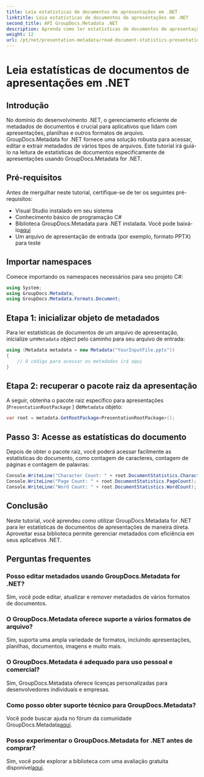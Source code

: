 ```yaml
---
title: Leia estatísticas de documentos de apresentações em .NET
linktitle: Leia estatísticas de documentos de apresentações em .NET
second_title: API GroupDocs.Metadata .NET
description: Aprenda como ler estatísticas de documentos de apresentações em .NET usando GroupDocs.Metadata para gerenciamento eficiente de metadados.
weight: 12
url: /pt/net/presentation-metadata/read-document-statistics-presentations/
---
```


# Leia estatísticas de documentos de apresentações em .NET

## Introdução
No domínio do desenvolvimento .NET, o gerenciamento eficiente de metadados de documentos é crucial para aplicativos que lidam com apresentações, planilhas e outros formatos de arquivo. GroupDocs.Metadata for .NET fornece uma solução robusta para acessar, editar e extrair metadados de vários tipos de arquivos. Este tutorial irá guiá-lo na leitura de estatísticas de documentos especificamente de apresentações usando GroupDocs.Metadata for .NET.
## Pré-requisitos
Antes de mergulhar neste tutorial, certifique-se de ter os seguintes pré-requisitos:
- Visual Studio instalado em seu sistema
- Conhecimento básico de programação C#
- Biblioteca GroupDocs.Metadata para .NET instalada. Você pode baixá-lo[aqui](https://releases.groupdocs.com/metadata/net/)
- Um arquivo de apresentação de entrada (por exemplo, formato PPTX) para teste

## Importar namespaces
Comece importando os namespaces necessários para seu projeto C#:
```csharp
using System;
using GroupDocs.Metadata;
using GroupDocs.Metadata.Formats.Document;
```
## Etapa 1: inicializar objeto de metadados
 Para ler estatísticas de documentos de um arquivo de apresentação, inicialize um`Metadata` object pelo caminho para seu arquivo de entrada:
```csharp
using (Metadata metadata = new Metadata("YourInputFile.pptx"))
{
    // O código para acessar os metadados irá aqui
}
```
## Etapa 2: recuperar o pacote raiz da apresentação
A seguir, obtenha o pacote raiz específico para apresentações (`PresentationRootPackage` ) de`Metadata` objeto:
```csharp
var root = metadata.GetRootPackage<PresentationRootPackage>();
```
## Passo 3: Acesse as estatísticas do documento
Depois de obter o pacote raiz, você poderá acessar facilmente as estatísticas do documento, como contagem de caracteres, contagem de páginas e contagem de palavras:
```csharp
Console.WriteLine("Character Count: " + root.DocumentStatistics.CharacterCount);
Console.WriteLine("Page Count: " + root.DocumentStatistics.PageCount);
Console.WriteLine("Word Count: " + root.DocumentStatistics.WordCount);
```

## Conclusão
Neste tutorial, você aprendeu como utilizar GroupDocs.Metadata for .NET para ler estatísticas de documentos de apresentações de maneira direta. Aproveitar essa biblioteca permite gerenciar metadados com eficiência em seus aplicativos .NET.

## Perguntas frequentes
### Posso editar metadados usando GroupDocs.Metadata for .NET?
Sim, você pode editar, atualizar e remover metadados de vários formatos de documentos.
### O GroupDocs.Metadata oferece suporte a vários formatos de arquivo?
Sim, suporta uma ampla variedade de formatos, incluindo apresentações, planilhas, documentos, imagens e muito mais.
### O GroupDocs.Metadata é adequado para uso pessoal e comercial?
Sim, GroupDocs.Metadata oferece licenças personalizadas para desenvolvedores individuais e empresas.
### Como posso obter suporte técnico para GroupDocs.Metadata?
 Você pode buscar ajuda no fórum da comunidade GroupDocs.Metadata[aqui](https://forum.groupdocs.com/c/metadata/14).
### Posso experimentar o GroupDocs.Metadata for .NET antes de comprar?
 Sim, você pode explorar a biblioteca com uma avaliação gratuita disponível[aqui](https://releases.groupdocs.com/).